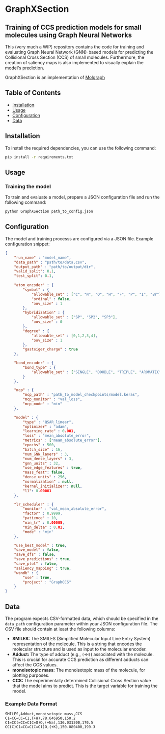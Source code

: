 # GraphXSection
## Training of CCS prediction models for small molecules using Graph Neural Networks

This (very much a WIP) repository contains the code for training and evaluating Graph Neural Network (GNN)-based models for predicting the Collisional Cross Section (CCS) of small molecules.
Furthermore, the creation of saliency maps is also implemented to visually explain the model's prediction.

GraphXSection is an implementation of [Molgraph](https://github.com/akensert/molgraph)

## Table of Contents
- [Installation](#installation)
- [Usage](#usage)
- [Configuration](#configuration)
- [Data](#data)

## Installation

To install the required dependencies, you can use the following command:

```bash
pip install -r requirements.txt
```

## Usage
### Training the model

To train and evaluate a model, prepare a JSON configuration file and run the following command:

```bash
python GraphXSection path_to_config.json
```
## Configuration

The model and training processs are configured via a JSON file. 
Example configuration snippet:
```json
{
    "run_name" : "model_name",
    "data_path" : "path/to/data.csv",
    "output_path" : "path/to/output/dir",
    "valid_split": 0.1,
    "test_split": 0.1,
    
    "atom_encoder" : {
        "symbol" : {
            "allowable_set" : ["C", "N", "O", "H", "F", "P", "I", "Br"],
            "ordinal" : false,
            "oov_size" : 1
        },
        "hybridization" : {
            "allowable_set" : ["SP", "SP2", "SP3"],
            "oov_size" : 0
        },
        "degree" : {
            "allowable_set" : [0,1,2,3,4],
            "oov_size" : 1
        },
        "gasteiger_charge" : true
    },

    "bond_encoder" : {
        "bond_type" : {
            "allowable_set" : ["SINGLE", "DOUBLE", "TRIPLE", "AROMATIC"]
        }
    },

    "mcp" : {
        "mcp_path" : "path_to_model_checkpoints/model.keras",
        "mcp_monitor" : "val_loss",
        "mcp_mode" : "min"
    },

    "model" : {
        "type" : "QSAR_linear",
        "optimizer" : "adam",
        "learning_rate" : 0.001,
        "loss" : "mean_absolute_error",
        "metrics" : ["mean_absolute_error"],
        "epochs" : 500,
        "batch_size" : 16,
        "num_GNN_layers" : 3,
        "num_dense_layers" : 3,
        "gnn_units" : 32,
        "use_edge_features" : true,
        "mass_feat": false,
        "dense_units" : 256,
        "normalization" : null,
        "kernel_initializer": null,
        "l1": 0.00001
    },

    "lr_scheduler" : {
        "monitor" : "val_mean_absolute_error",
        "factor" : 0.9999,
        "patience" : 10,
        "min_lr" : 0.00005,
        "min_delta" : 0.01,
        "mode" : "min"
    },

    "use_best_model" : true,
    "save_model" : false,
    "save_dfs" : false,
    "save_predictions" : true,
    "save_plot" : false,
    "saliency_mapping" : true,
    "wandb" : {
        "use" : true,
        "project" : "GraphCCS"
    }
}
```
## Data

The program expects CSV-formatted data, which should be specified in the `data_path` configuration parameter within your JSON configuration file. The CSV file should contain at least the following columns:

- **SMILES:** The SMILES (Simplified Molecular Input Line Entry System) representation of the molecule. This is a string that encodes the molecular structure and is used as input to the molecular encoder.
- **Adduct:** The type of adduct (e.g., `(+H)`) associated with the molecule. This is crucial for accurate CCS prediction as different adducts can affect the CCS values.
- **monoisotopic mass:** The monoisotopic mass of the molecule, for plotting purposes.
- **CCS:** The experimentally determined Collisional Cross Section value that the model aims to predict. This is the target variable for training the model.

### Example Data Format

```csv
SMILES,Adduct,monoisotopic mass,CCS
C1=CC=CC=C1,(+H),78.046950,150.2
C1=CC(=CC=C1C=O)O,(+Na),136.031300,170.5
CC(C)C1=CC=C(C=C1)O,(+K),150.080400,190.3


